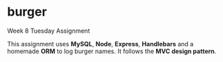 # burger
Week 8 Tuesday Assignment

This assignment uses **MySQL**, **Node**, **Express**, **Handlebars** and a homemade **ORM** to log burger names. It follows the **MVC design pattern**.

